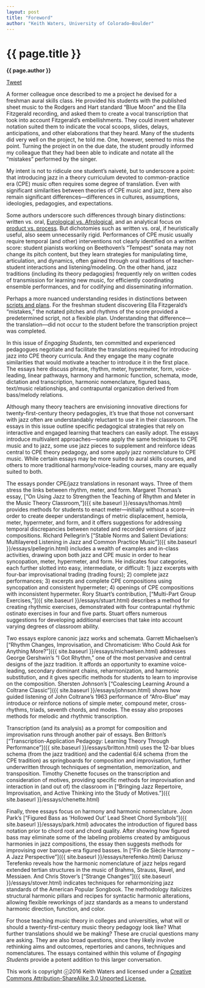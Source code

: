 ```yaml
---
layout: post
title: "Foreword"
author: "Keith Waters, University of Colorado–Boulder"
---
```


{{ page.title }}
================

**{{ page.author }}**

<a href="https://twitter.com/share" class="twitter-share-button" data-via="FlipCampMT">Tweet</a>
<script>!function(d,s,id){var js,fjs=d.getElementsByTagName(s)[0],p=/^http:/.test(d.location)?'http':'https';if(!d.getElementById(id)){js=d.createElement(s);js.id=id;js.src=p+'://platform.twitter.com/widgets.js';fjs.parentNode.insertBefore(js,fjs);}}(document, 'script', 'twitter-wjs');</script>

A former colleague once described to me a project he devised for a freshman aural skills class. He provided his students with the published sheet music to the Rodgers and Hart standard “Blue Moon” and the Ella Fitzgerald recording, and asked them to create a vocal transcription that took into account Fitzgerald’s embellishments. They could invent whatever notation suited them to indicate the vocal scoops, slides, delays, anticipations, and other elaborations that they heard. Many of the students did very well on the project, he told me. One, however, seemed to miss the point. Turning the project in on the due date, the student proudly informed my colleague that they had been able to indicate and notate all the “mistakes” performed by the singer.

My intent is not to ridicule one student’s naiveté, but to underscore a point: that introducing jazz in a theory curriculum devoted to common-practice era (CPE) music often requires some degree of translation. Even with significant similarities between theories of CPE music and jazz, there also remain significant differences—differences in cultures, assumptions, ideologies, pedagogies, and expectations.

Some authors underscore such differences through binary distinctions: written vs. oral,  [Eurological vs. Afrological](https://music.appstate.edu/about/jmtp/teaching-phrase-rhythm-through-minuets-haydns-string-quartets), and an analytical focus on [product vs. process](https://www.google.com/url?q=http%3A%2F%2Fjazzforschung.kug.ac.at%2Finstitut-16-jazzforschung%2Fpublikationen%2Fjahrbuch-jazzforschung-jazz-research%2Fjazzforschung-jazz-research-26-1994.html). But dichotomies such as written vs. oral, if heuristically useful, also seem unnecessarily rigid. Performances of CPE music usually require temporal (and other) interventions not clearly identified on a written score: student pianists working on Beethoven’s “Tempest” sonata may not change its pitch content, but they learn strategies for manipulating time, articulation, and dynamics, often gained through oral traditions of teacher-student interactions and listening/modeling. On the other hand, jazz traditions (including its theory pedagogies) frequently rely on written codes of transmission for learning new music, for efficiently coordinating ensemble performances, and for codifying and disseminating information.

Perhaps a more nuanced understanding resides in distinctions between [scripts and plans](https://openlibrary.org/works/OL3267613W/Style_and_music). For the freshman student discovering Ella Fitzgerald’s “mistakes,” the notated pitches and rhythms of the score provided a predetermined script, not a flexible plan. Understanding that difference—the translation—did not occur to the student before the transcription project was completed.

In this issue of *Engaging Students*, ten committed and experienced pedagogues negotiate and facilitate the translations required for introducing jazz into CPE theory curricula. And they engage the many cognate similarities that would motivate a teacher to introduce it in the first place. The essays here discuss phrase, rhythm, meter, hypermeter, form, voice-leading, linear pathways, harmony and harmonic function, schemata, mode, dictation and transcription, harmonic nomenclature, figured bass, text/music relationships, and contrapuntal organization derived from bass/melody relations.

Although many theory teachers are envisioning innovative directions for twenty-first-century theory pedagogies, it’s true that those not conversant with jazz often are understandably reluctant to use it in their classroom. The essays in this issue outline specific pedagogical strategies that rely on interactive and engaged learning that teachers can easily adopt. The essays introduce multivalent approaches—some apply the same techniques to CPE music and to jazz, some use jazz pieces to supplement and reinforce ideas central to CPE theory pedagogy, and some apply jazz nomenclature to CPE music. While certain essays may be more suited to aural skills courses, and others to more traditional harmony/voice-leading courses, many are equally suited to both.

The essays ponder CPE/jazz translations in resonant ways. Three of them stress the links between rhythm, meter, and form. Margaret Thomas’s essay, [“On Using Jazz to Strengthen the Teaching of Rhythm and Meter in the Music Theory Classroom,”]({{ site.baseurl }}/essays/thomas.html) provides methods for students to enact meter—initially without a score—in order to create deeper understandings of metric displacement, hemiola, meter, hypermeter, and form, and it offers suggestions for addressing temporal discrepancies between notated and recorded versions of jazz compositions. Richard Pellegrin’s [“Stable Norms and Salient Deviations: Multilayered Listening in Jazz and Common Practice Music”]({{ site.baseurl }}/essays/pellegrin.html) includes a wealth of examples and in-class activities, drawing upon both jazz and CPE music in order to hear syncopation, meter, hypermeter, and form. He indicates four categories, each further slotted into easy, intermediate, or difficult: 1) jazz excerpts with four-bar improvisational trading (trading fours); 2) complete jazz performances; 3) excerpts and complete CPE compositions using syncopation and consistent hypermeter; 4) openings of CPE compositions with inconsistent hypermeter. Rory Stuart’s contribution, [“Multi-Part Group Exercises,”]({{ site.baseurl }}/essays/stuart.html) describes a method for creating rhythmic exercises, demonstrated with four contrapuntal rhythmic ostinato exercises in four and five parts. Stuart offers numerous suggestions for developing additional exercises that take into account varying degrees of classroom ability.              

Two essays explore canonic jazz works and schemata. Garrett Michaelsen’s [“Rhythm Changes, Improvisation, and Chromaticism: Who Could Ask for Anything More?”]({{ site.baseurl }}/essays/michaelsen.html) addresses George Gershwin’s “I Got Rhythm,” one of the most pervasive and central designs of the jazz tradition. It affords an opportunity to examine voice-leading, secondary dominant chains, reharmonization, and harmonic substitution, and it gives specific methods for students to learn to improvise on the composition. Shersten Johnson’s [“Coalescing Learning Around a Coltrane Classic”]({{ site.baseurl }}/essays/johnson.html) shows how guided listening of John Coltrane’s 1963 performance of “Afro-Blue” may introduce or reinforce notions of simple meter, compound meter, cross-rhythms, triads, seventh chords, and modes. The essay also proposes methods for melodic and rhythmic transcription.

Transcription (and its analysis) as a prompt for composition and improvisation runs through another pair of essays. Ben Britton’s [“Transcription-Application Pedagogy: Learning Theory Through Performance”]({{ site.baseurl }}/essays/britton.html) uses the 12-bar blues schema (from the jazz tradition) and the cadential 6/4 schema (from the CPE tradition) as springboards for composition and improvisation, further underwritten through techniques of segmentation, memorization, and transposition. Timothy Chenette focuses on the transcription and consideration of motives, providing specific methods for improvisation and interaction in (and out of) the classroom in [“Bringing Jazz Repertoire, Improvisation, and Active Thinking into the Study of Motives.”]({{ site.baseurl }}/essays/chenette.html)

Finally, three essays focus on harmony and harmonic nomenclature. Joon Park’s [“Figured Bass as ‘Hollowed Out’ Lead Sheet Chord Symbols”]({{ site.baseurl }}/essays/park.html) advocates the introduction of figured bass notation prior to chord root and chord quality. After showing how figured bass may eliminate some of the labeling problems created by ambiguous harmonies in jazz compositions, the essay then suggests methods for improvising over baroque-era figured basses. In [“Fin de Siècle Harmony – A Jazz Perspective”]({{ site.baseurl }}/essays/terefenko.html) Dariusz Terefenko reveals how the harmonic nomenclature of jazz helps regard extended tertian structures in the music of Brahms, Strauss, Ravel, and Messiaen. And Chris Stover’s [“Strange Changes”]({{ site.baseurl }}/essays/stover.html) indicates techniques for reharmonizing jazz standards of the American Popular Songbook. The methodology italicizes structural harmonic pillars and recipes for syntactic harmonic alterations, allowing flexible reworkings of jazz standards as a means to understand harmonic direction, function, and color.

For those teaching music theory in colleges and universities, what will or should a twenty-first-century music theory pedagogy look like? What further translations should we be making? These are crucial questions many are asking. They are also broad questions, since they likely involve rethinking aims and outcomes, repertories and canons, techniques and nomenclatures. The essays contained within this volume of *Engaging Students* provide a potent addition to this larger conversation.

This work is copyright ⓒ2016 Keith Waters and licensed under a [Creative Commons Attribution-ShareAlike 3.0 Unported License.](https://creativecommons.org/licenses/by-sa/3.0/)